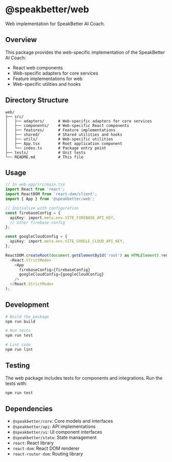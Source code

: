 # @speakbetter/web

Web implementation for SpeakBetter AI Coach.

## Overview

This package provides the web-specific implementation of the SpeakBetter AI Coach:

- React web components
- Web-specific adapters for core services
- Feature implementations for web
- Web-specific utilities and hooks

## Directory Structure

```
web/
├── src/
│   ├── adapters/      # Web-specific adapters for core services
│   ├── components/    # Web-specific React components
│   ├── features/      # Feature implementations
│   ├── shared/        # Shared utilities and hooks
│   ├── utils/         # Web-specific utilities
│   ├── App.tsx        # Root application component
│   └── index.ts       # Package entry point
├── tests/             # Unit tests
└── README.md          # This file
```

## Usage

```typescript
// In web-app/src/main.tsx
import React from 'react';
import ReactDOM from 'react-dom/client';
import { App } from '@speakbetter/web';

// Initialize with configuration
const firebaseConfig = {
  apiKey: import.meta.env.VITE_FIREBASE_API_KEY,
  // other firebase config
};

const googleCloudConfig = {
  apiKey: import.meta.env.VITE_GOOGLE_CLOUD_API_KEY,
};

ReactDOM.createRoot(document.getElementById('root') as HTMLElement).render(
  <React.StrictMode>
    <App
      firebaseConfig={firebaseConfig}
      googleCloudConfig={googleCloudConfig}
    />
  </React.StrictMode>
);
```

## Development

```bash
# Build the package
npm run build

# Run tests
npm run test

# Lint code
npm run lint
```

## Testing

The web package includes tests for components and integrations. Run the tests with:

```bash
npm run test
```

## Dependencies

- `@speakbetter/core`: Core models and interfaces
- `@speakbetter/api`: API implementations
- `@speakbetter/ui`: UI component interfaces
- `@speakbetter/state`: State management
- `react`: React library
- `react-dom`: React DOM renderer
- `react-router-dom`: Routing library

